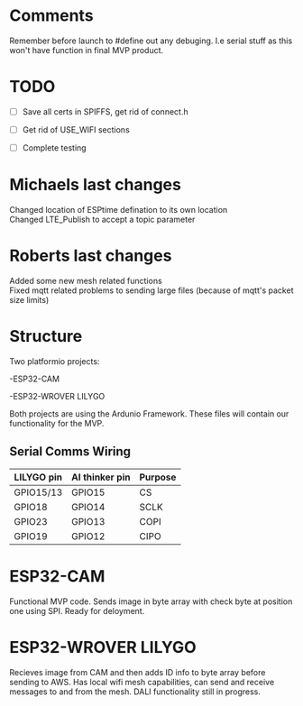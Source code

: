 # Comments 
Remember before launch to #define out any debuging. I.e serial stuff as this won't have function in final MVP product. 

# TODO 

- [ ] Save all certs in SPIFFS, get rid of connect.h 
- [ ] Get rid of USE_WIFI sections 
- [ ] Complete testing 


# Michaels last changes

Changed location of ESPtime defination to its own location  
Changed LTE_Publish to accept a topic parameter  

# Roberts last changes

Added some new mesh related functions  
Fixed mqtt related problems to sending large files (because of mqtt's packet size limits) 

# Structure

Two platformio projects:

-ESP32-CAM 

-ESP32-WROVER LILYGO

Both projects are using the Ardunio Framework. These files will contain our functionality for the MVP. 

## Serial Comms Wiring

| LILYGO pin | AI thinker pin | Purpose |
| ---------- | -------------- | ------- |
| GPIO15/13  | GPIO15         | CS      |
| GPIO18     | GPIO14         | SCLK    |
| GPIO23     | GPIO13         | COPI    |
| GPIO19     | GPIO12         | CIPO    |

# ESP32-CAM

Functional MVP code. Sends image in byte array with check byte at position one using SPI. Ready for deloyment. 

# ESP32-WROVER LILYGO

Recieves image from CAM and then adds ID info to byte array before sending to AWS.
Has local wifi mesh capabilities, can send and receive messages to and from the mesh.
DALI functionality still in progress.
